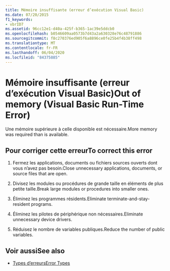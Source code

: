 ```yaml
---
title: Mémoire insuffisante (erreur d’exécution Visual Basic)
ms.date: 07/20/2015
f1_keywords:
- vbrID7
ms.assetid: 96cc12e1-d40a-425f-b365-1ac39e5ddcb0
ms.openlocfilehash: b0546609aa0573b7d43a2a630328e76c48791886
ms.sourcegitcommit: f8c270376ed905f6a8896ce0fe25b4f4b38ff498
ms.translationtype: MT
ms.contentlocale: fr-FR
ms.lasthandoff: 06/04/2020
ms.locfileid: "84375885"
---
```

# <a name="out-of-memory-visual-basic-run-time-error"></a><span data-ttu-id="886bb-102">Mémoire insuffisante (erreur d’exécution Visual Basic)</span><span class="sxs-lookup"><span data-stu-id="886bb-102">Out of memory (Visual Basic Run-Time Error)</span></span>
<span data-ttu-id="886bb-103">Une mémoire supérieure à celle disponible est nécessaire.</span><span class="sxs-lookup"><span data-stu-id="886bb-103">More memory was required than is available.</span></span>  
  
## <a name="to-correct-this-error"></a><span data-ttu-id="886bb-104">Pour corriger cette erreur</span><span class="sxs-lookup"><span data-stu-id="886bb-104">To correct this error</span></span>  
  
1. <span data-ttu-id="886bb-105">Fermez les applications, documents ou fichiers sources ouverts dont vous n’avez pas besoin.</span><span class="sxs-lookup"><span data-stu-id="886bb-105">Close unnecessary applications, documents, or source files that are open.</span></span>  
  
2. <span data-ttu-id="886bb-106">Divisez les modules ou procédures de grande taille en éléments de plus petite taille.</span><span class="sxs-lookup"><span data-stu-id="886bb-106">Break large modules or procedures into smaller ones.</span></span>  
  
3. <span data-ttu-id="886bb-107">Éliminez les programmes résidents.</span><span class="sxs-lookup"><span data-stu-id="886bb-107">Eliminate terminate-and-stay-resident programs.</span></span>  
  
4. <span data-ttu-id="886bb-108">Éliminez les pilotes de périphérique non nécessaires.</span><span class="sxs-lookup"><span data-stu-id="886bb-108">Eliminate unnecessary device drivers.</span></span>  
  
5. <span data-ttu-id="886bb-109">Réduisez le nombre de variables publiques.</span><span class="sxs-lookup"><span data-stu-id="886bb-109">Reduce the number of public variables.</span></span>  
  
## <a name="see-also"></a><span data-ttu-id="886bb-110">Voir aussi</span><span class="sxs-lookup"><span data-stu-id="886bb-110">See also</span></span>

- [<span data-ttu-id="886bb-111">Types d’erreurs</span><span class="sxs-lookup"><span data-stu-id="886bb-111">Error Types</span></span>](../programming-guide/language-features/error-types.md)
